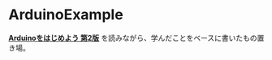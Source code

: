 ArduinoExample
==============

[**Arduinoをはじめよう 第2版**](http://www.oreilly.co.jp/books/9784873115375/) を読みながら、学んだことをベースに書いたもの置き場。
